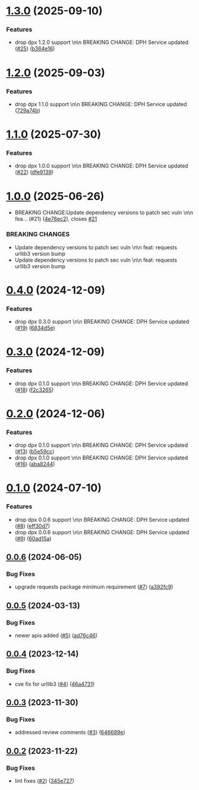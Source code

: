 # [1.3.0](https://github.com/IBM/data-product-exchange-python-sdk/compare/v1.2.0...v1.3.0) (2025-09-10)


### Features

* drop dpx 1.2.0 support \n\n BREAKING CHANGE: DPH Service updated ([#25](https://github.com/IBM/data-product-exchange-python-sdk/issues/25)) ([b364e16](https://github.com/IBM/data-product-exchange-python-sdk/commit/b364e16056c113810fa11486827126927818da8d))

# [1.2.0](https://github.com/IBM/data-product-exchange-python-sdk/compare/v1.1.0...v1.2.0) (2025-09-03)


### Features

* drop dpx 1.1.0 support \n\n BREAKING CHANGE: DPH Service updated ([729a74b](https://github.com/IBM/data-product-exchange-python-sdk/commit/729a74b795bdd69073981f3f52878f35d4084701))

# [1.1.0](https://github.com/IBM/data-product-exchange-python-sdk/compare/v1.0.0...v1.1.0) (2025-07-30)


### Features

* drop dpx 1.0.0 support \n\n BREAKING CHANGE: DPH Service updated ([#22](https://github.com/IBM/data-product-exchange-python-sdk/issues/22)) ([dfe9139](https://github.com/IBM/data-product-exchange-python-sdk/commit/dfe9139e831ade047c60bcb7c3adb6aff12dcd0b))

# [1.0.0](https://github.com/IBM/data-product-exchange-python-sdk/compare/v0.4.0...v1.0.0) (2025-06-26)


* BREAKING CHANGE:Update dependency versions to patch sec vuln \n\n fea… (#21) ([4e76ec2](https://github.com/IBM/data-product-exchange-python-sdk/commit/4e76ec20d18b40cd1f4f7fc1185c8b030861fccb)), closes [#21](https://github.com/IBM/data-product-exchange-python-sdk/issues/21)


### BREAKING CHANGES

* Update dependency versions to patch sec vuln \n\n feat: requests urllib3 version bump
* Update dependency versions to patch sec vuln \n\n feat: requests urllib3 version bump

# [0.4.0](https://github.com/IBM/data-product-exchange-python-sdk/compare/v0.3.0...v0.4.0) (2024-12-09)


### Features

* drop dpx 0.3.0 support \n\n BREAKING CHANGE: DPH Service updated ([#19](https://github.com/IBM/data-product-exchange-python-sdk/issues/19)) ([6834d5e](https://github.com/IBM/data-product-exchange-python-sdk/commit/6834d5e5f875f8397a4e41c94519c1e097d920e8))

# [0.3.0](https://github.com/IBM/data-product-exchange-python-sdk/compare/v0.2.0...v0.3.0) (2024-12-09)


### Features

* drop dpx 0.1.0 support \n\n BREAKING CHANGE: DPH Service updated ([#18](https://github.com/IBM/data-product-exchange-python-sdk/issues/18)) ([f2c3265](https://github.com/IBM/data-product-exchange-python-sdk/commit/f2c32653ab78652deb06e37ce9b17c873cde7759))

# [0.2.0](https://github.com/IBM/data-product-exchange-python-sdk/compare/v0.1.0...v0.2.0) (2024-12-06)


### Features

* drop dpx 0.1.0 support \n\n BREAKING CHANGE: DPH Service updated ([#13](https://github.com/IBM/data-product-exchange-python-sdk/issues/13)) ([b5e59cc](https://github.com/IBM/data-product-exchange-python-sdk/commit/b5e59ccc07fac155a96a7ce9c3257f6f154c6436))
* drop dpx 0.1.0 support \n\n BREAKING CHANGE: DPH Service updated ([#16](https://github.com/IBM/data-product-exchange-python-sdk/issues/16)) ([aba8244](https://github.com/IBM/data-product-exchange-python-sdk/commit/aba8244924f81b735550b9ed936593f7e4c0d35e))

# [0.1.0](https://github.com/IBM/data-product-exchange-python-sdk/compare/v0.0.6...v0.1.0) (2024-07-10)


### Features

* drop dpx 0.0.6 support \n\n BREAKING CHANGE: DPH Service updated ([#8](https://github.com/IBM/data-product-exchange-python-sdk/issues/8)) ([eff30d7](https://github.com/IBM/data-product-exchange-python-sdk/commit/eff30d768e03608f6588fd18bc9ee9e973fa8f6f))
* drop dpx 0.0.6 support \n\n BREAKING CHANGE: DPH Service updated ([#9](https://github.com/IBM/data-product-exchange-python-sdk/issues/9)) ([60ad15a](https://github.com/IBM/data-product-exchange-python-sdk/commit/60ad15a817730283c82c11b4d02b070a7273e5a5))

## [0.0.6](https://github.com/IBM/data-product-exchange-python-sdk/compare/v0.0.5...v0.0.6) (2024-06-05)


### Bug Fixes

* upgrade requests package minimum requirement ([#7](https://github.com/IBM/data-product-exchange-python-sdk/issues/7)) ([a392fc9](https://github.com/IBM/data-product-exchange-python-sdk/commit/a392fc959891d1ac02598e029c2fb32377c2a4c4))

## [0.0.5](https://github.com/IBM/data-product-exchange-python-sdk/compare/v0.0.4...v0.0.5) (2024-03-13)


### Bug Fixes

* newer apis added ([#5](https://github.com/IBM/data-product-exchange-python-sdk/issues/5)) ([ad76c46](https://github.com/IBM/data-product-exchange-python-sdk/commit/ad76c461371c76b47ecc238bc674b11027a8d043))

## [0.0.4](https://github.com/IBM/data-product-exchange-python-sdk/compare/v0.0.3...v0.0.4) (2023-12-14)


### Bug Fixes

* cve fix for urllib3 ([#4](https://github.com/IBM/data-product-exchange-python-sdk/issues/4)) ([46a4731](https://github.com/IBM/data-product-exchange-python-sdk/commit/46a47313d7366a7ae0c61b8af92b98dae3349e63))

## [0.0.3](https://github.com/IBM/data-product-exchange-python-sdk/compare/v0.0.2...v0.0.3) (2023-11-30)


### Bug Fixes

* addressed review comments ([#3](https://github.com/IBM/data-product-exchange-python-sdk/issues/3)) ([646689e](https://github.com/IBM/data-product-exchange-python-sdk/commit/646689e48fa51acf22a43733f330cd91fac230b5))

## [0.0.2](https://github.com/IBM/data-product-exchange-python-sdk/compare/v0.0.1...v0.0.2) (2023-11-22)


### Bug Fixes

* lint fixes ([#2](https://github.com/IBM/data-product-exchange-python-sdk/issues/2)) ([345e727](https://github.com/IBM/data-product-exchange-python-sdk/commit/345e7271cd974e55b3bbe52a08dca97a99f4a86e))

